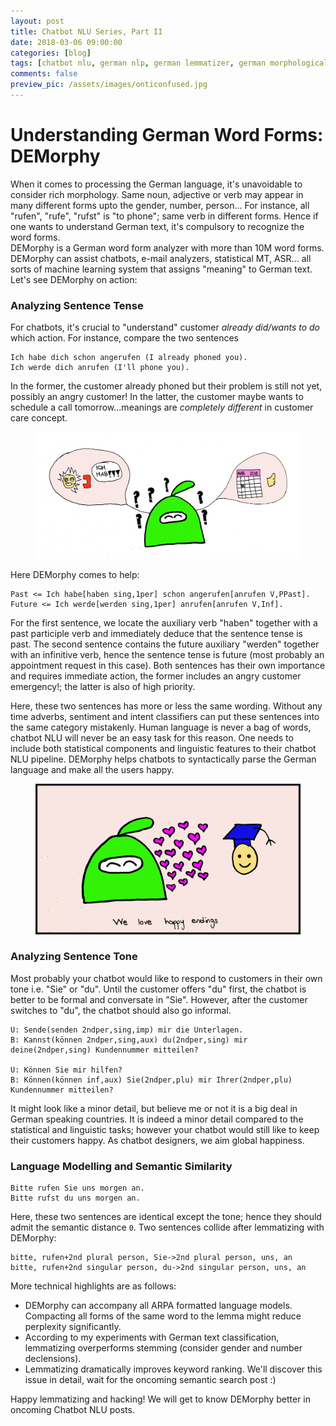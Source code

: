 ```yaml
---
layout: post
title: Chatbot NLU Series, Part II
date: 2018-03-06 09:00:00
categories: [blog]
tags: [chatbot nlu, german nlp, german lemmatizer, german morphological analyzer]
comments: false
preview_pic: /assets/images/onticonfused.jpg
---
```


# Understanding German Word Forms: DEMorphy

When it comes to processing the German language, it's unavoidable to consider rich morphology. Same noun, adjective or verb may appear in many different forms upto the gender, number, person... For instance, all "rufen", "rufe", "rufst" is "to phone"; same verb in different forms. Hence if one wants to understand German text, it's compulsory to recognize the word forms.  
DEMorphy is a German word form analyzer with more than 10M word forms. DEMorphy can assist chatbots, e-mail analyzers, statistical MT, ASR... all sorts of machine learning system that assigns "meaning" to German text.  
Let's see DEMorphy on action:

### Analyzing Sentence Tense
For chatbots, it's crucial to "understand" customer *already did/wants to do* which action. For instance, compare the two sentences

```
Ich habe dich schon angerufen (I already phoned you).
Ich werde dich anrufen (I'll phone you).
```

In the former, the customer already phoned but their problem is still not yet, possibly an angry customer! In the latter, the customer maybe wants to schedule a call tomorrow...meanings are *completely different* in customer care concept.


<figure>
  <img class="fullw" src="/assets/images/onticonfused.jpg" alt="onticonfused.jpg">
</figure>


Here DEMorphy comes to help:

```
Past <= Ich habe[haben sing,1per] schon angerufen[anrufen V,PPast].
Future <= Ich werde[werden sing,1per] anrufen[anrufen V,Inf].
```

For the first sentence, we locate the auxiliary verb "haben" together with  a past participle verb and immediately deduce that the sentence tense is past. The second sentence contains the future auxiliary "werden" together with an infinitive verb, hence the sentence tense is future (most probably an appointment request in this case). Both sentences has their own importance and requires immediate action, the former includes an angry customer emergency!; the latter is also of high priority.  
 
Here, these two sentences has more or less the same wording. Without any time adverbs, sentiment and intent classifiers can put these sentences into the same category mistakenly. Human language is never a bag of words, chatbot NLU will never be an easy task for this reason. One needs to include both statistical components and linguistic features to their chatbot NLU pipeline. DEMorphy helps chatbots to syntactically parse the German language and make all the users happy.

<figure>
  <img class="fullw" src="/assets/images/ontilovesdemorphy.jpg" alt="ontilovesdmeorphy.jpg">
</figure>

### Analyzing Sentence Tone

Most probably your chatbot would like to respond to customers in their own tone i.e. "Sie" or "du". Until the customer offers "du" first, the chatbot is better to be formal and conversate in "Sie". However, after the customer switches to "du", the chatbot should also go informal.

```
U: Sende(senden 2ndper,sing,imp) mir die Unterlagen.
B: Kannst(können 2ndper,sing,aux) du(2ndper,sing) mir deine(2ndper,sing) Kundennummer mitteilen?

U: Können Sie mir hilfen?
B: Können(können inf,aux) Sie(2ndper,plu) mir Ihrer(2ndper,plu) Kundennummer mitteilen?
```

It might look like a minor detail, but believe me or not it is a big deal in German speaking countries. It is indeed a minor detail compared to the statistical and linguistic tasks; however your  chatbot would still like to keep their customers happy. As chatbot designers, we aim global happiness.

### Language Modelling and Semantic Similarity

```
Bitte rufen Sie uns morgen an.
Bitte rufst du uns morgen an.
```

Here, these two sentences are identical except the tone; hence they should admit the semantic distance `0`. Two sentences collide after lemmatizing with DEMorphy:

```
bitte, rufen+2nd plural person, Sie->2nd plural person, uns, an
bitte, rufen+2nd singular person, du->2nd singular person, uns, an
```
More technical highlights are as follows:

* DEMorphy can accompany all ARPA formatted language models. Compacting all forms of the same word to the lemma might reduce perplexity significantly. 
* According to my experiments with German text classification, lemmatizing overperforms stemming (consider gender and number declensions). 
* Lemmatizing dramatically improves keyword ranking. We'll discover this issue in detail, wait for the oncoming semantic search post :)


Happy lemmatizing and hacking! We will get to know DEMorphy better in oncoming Chatbot NLU posts.
